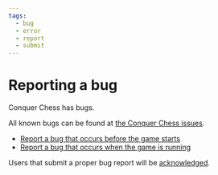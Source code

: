 ```yaml
---
tags:
  - bug
  - error
  - report
  - submit
---
```


# Reporting a bug

Conquer Chess has bugs.

All known bugs can be found at
[the Conquer Chess issues](https://github.com/richelbilderbeek/conquer_chess/issues).

- [Report a bug that occurs before the game starts](report_a_pre_game_bug.md)
- [Report a bug that occurs when the game is running](report_in_game_bug.md)

Users that submit a proper bug report will be
[acknowledged](acknowledgements.md).
